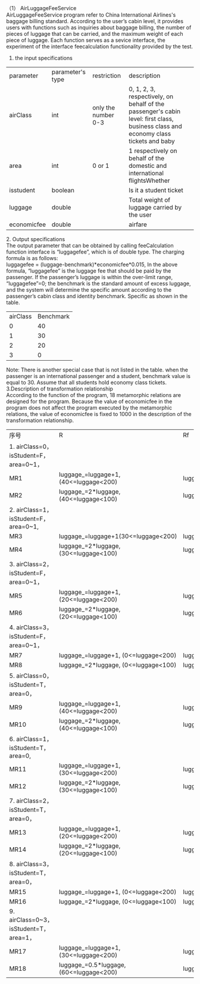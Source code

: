 （1） AirLuggageFeeService<br>
 AirLuggageFeeService program refer to China International Airlines's baggage billing standard. According to the user’s cabin level, it provides users with functions such as inquiries about baggage billing, the number of pieces of luggage that can be carried, and the maximum weight of each piece of luggage. Each function serves as a sevice interface, the experiment of the interface feecalculation functionality provided by the test.<br>
1. the input specifications<br>
<table>
<tr><td>parameter</td><td>parameter's type</td><td>restriction</td><td>description</td></tr>
<tr><td>airClass</td><td>int</td><td>only the number 0-3</td><td>0, 1, 2, 3, respectively, on behalf of the passenger's cabin level: first class, business class and economy class tickets and baby</td></tr>
<tr><td>area</td><td>int</td><td>0 or 1</td><td>1 respectively on behalf of the domestic and international flightsWhether</td>
<tr><td> isstudent</td><td>boolean</td><td></td><td>Is it a student ticket</td>
<tr><td>luggage</td><td>double</td><td></td><td>Total weight of luggage carried by the user</td>
<tr><td>economicfee</td><td>double</td><td></td><td>airfare</td>
</table>
2. Output specifications<br>
The output parameter that can be obtained by calling feeCalculation function interface is “luggagefee”, which is of double type. The charging formula is as follows:<br>
luggagefee = (luggage-benchmark)*economicfee*0.015,
In the above formula, “luggagefee” is the luggage fee that should be paid by the passenger. If the passenger’s luggage is within the over-limit range, “luggagefee”=0; the benchmark is the standard amount of excess luggage, and the system will determine the specific amount according to the passenger’s cabin class and identity benchmark. Specific as shown in the table.<br>
<table>
<tr><td>airClass</td><td>Benchmark</td></tr>
<tr><td>0</td><td>40</td></tr>
<tr><td>1</td><td>30</td></tr>
<tr><td>2</td><td>20</td></tr>
<tr><td>3</td><td>0</td></tr>
</table>
Note: There is another special case that is not listed in the table. when the passenger is an international passenger and a student, benchmark value is equal to 30. Assume that all students hold economy class tickets.<br>
3.Description of transformation relationship<br>
According to the function of the program, 18 metamorphic relations are designed for the program. Because the value of economicfee in the program does not affect the program executed by the metamorphic relations, the value of economicfee is fixed to 1000 in the description of the transformation relationship.<br>
<table>
<tr><td>序号</td>	<td>R</td>	<td>Rf</td></tr>
<tr><td>1. airClass=0， isStudent=F，area=0~1，</td></tr>
<tr><td>MR1</td>	<td>luggage_=luggage+1,(40<=luggage<200)</td>	<td>luggagefee_>luggagefee</td></tr>
<tr><td>MR2</td>	<td>luggage_=2*luggage,(40<=luggage<100)</td>	<td>luggagefee_>=2*luggagefee</td></tr>
<tr><td>2. airClass=1， isStudent=F，area=0~1,</td></tr>
<tr><td>MR3</td>	<td>luggage_=luggage+1(30<=luggage<200)</td>	<td>luggagefee_>luggagefee</td></tr>
<tr><td>MR4</td>	<td>luggage_=2*luggage, (30<=luggage<100)</td>	<td>luggagefee_>=2*luggagefee</td></tr>
<tr><td>3. airClass=2， isStudent=F，area=0~1，</td></tr>
<tr><td>MR5</td>	<td>luggage_=luggage+1, (20<=luggage<200)</td>	<td>luggagefee_>luggagefee</td></tr>
<tr><td>MR6</td>	<td>luggage_=2*luggage, (20<=luggage<100)</td>	<td>luggagefee_>=2*luggagefee</td></tr>
<tr><td>4. airClass=3， isStudent=F，area=0~1，</tr>
<tr><td>MR7</td>	<td>luggage_=luggage+1, (0<=luggage<200)</td>	<td>luggagefee_>luggagefee</td></tr>
<tr><td>MR8</td>	<td>luggage_=2*luggage, (0<=luggage<100)</td>	<td>luggagefee_>=2*luggagefee</td></tr>
<tr><td>5. airClass=0， isStudent=T，area=0，</tr>
<tr><td>MR9</td>	<td>luggage_=luggage+1, (40<=luggage<200)</td>	<td>luggagefee_>luggagefee</td></tr>
<tr><td>MR10</td>	<td>luggage_=2*luggage, (40<=luggage<100)</td>	<td>luggagefee_>=2*luggagefee</td></tr>
<tr><td>6. airClass=1， isStudent=T，area=0,</td></tr>
<tr><td>MR11</td>	<td>luggage_=luggage+1, (30<=luggage<200)</td>	<td>luggagefee_>luggagefee</td></tr>
<tr><td>MR12</td>	<td>luggage_=2*luggage, (30<=luggage<100)</td>	<td>luggagefee_>=2*luggagefee</td></tr>
<tr><td>7. airClass=2， isStudent=T，area=0，</td></tr>
<tr><td>MR13</td>	<td>luggage_=luggage+1, (20<=luggage<200)</td>	<td>luggagefee_>luggagefee</td></tr>
<tr><td>MR14</td>	<td>luggage_=2*luggage, (20<=luggage<100)</td>	<td>luggagefee_>=2*luggagefee</td></tr>
<tr><td>8. airClass=3， isStudent=T，area=0，</td></tr>
<tr><td>MR15</td>	<td>luggage_=luggage+1, (0<=luggage<200)</td>	<td>luggagefee_>luggagefee</td></tr>
<tr><td>MR16</td>	<td>luggage_=2*luggage, (0<=luggage<100)</td>	<td>luggagefee_>=2*luggagefee</td></tr>
<tr><td>9. airClass=0~3， isStudent=T，area=1，</td></tr>
<tr><td>MR17</td>	<td>luggage_=luggage+1, (30<=luggage<200)</td>	<td>luggagefee_>luggagefee</td></tr>
<tr><td>MR18</td>	<td>luggage_=0.5*luggage, (60<=luggage<200)</td>	<td>luggagefee<=0.5*luggagefee</td></tr>

</table>
